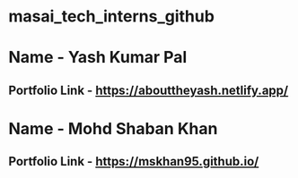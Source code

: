 # masai_tech_interns_github


# Name - Yash Kumar Pal

## Portfolio Link - https://abouttheyash.netlify.app/

# Name - Mohd Shaban Khan
## Portfolio Link - https://mskhan95.github.io/

